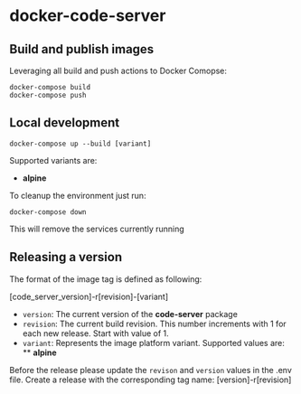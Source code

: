 # docker-code-server

## Build and publish images

Leveraging all build and push actions to Docker Comopse:

    docker-compose build
    docker-compose push

## Local development

    docker-compose up --build [variant]

Supported variants are:

* **alpine**

To cleanup the environment just run:

    docker-compose down

This will remove the services currently running

## Releasing a version

The format of the image tag is defined as following:

[code_server_version]-r[revision]-[variant]

* `version`: The current version of the **code-server** package
* `revision`: The current build revision. This number increments with 1 for each new release. Start with value of 1.
* `variant`: Represents the image platform variant. Supported values are:
** **alpine**

Before the release please update the `revison` and `version` values in the .env file. Create a release with the corresponding tag name: 
    [version]-r[revision]
